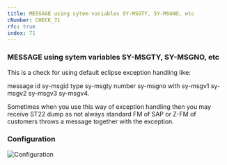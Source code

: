 ```yaml
---
title: MESSAGE using sytem variables SY-MSGTY, SY-MSGNO, etc
cNumber: CHECK_71
rfc: true
index: 71
---
```


### MESSAGE using sytem variables SY-MSGTY, SY-MSGNO, etc
This is a check for using default eclipse exception handling like:

 message id sy-msgid type sy-msgty number sy-msgno
            with sy-msgv1 sy-msgv2 sy-msgv3 sy-msgv4.
            
Sometimes when you use this way of exception handling then you may receive ST22 dump as not always standard FM of SAP or Z-FM of customers throws a message together with the exception.

### Configuration
![Configuration](/img/71_conf.png)

